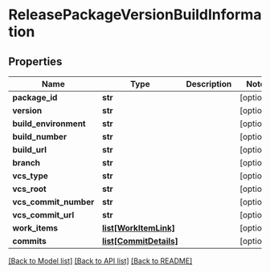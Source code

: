 # ReleasePackageVersionBuildInformation

## Properties
Name | Type | Description | Notes
------------ | ------------- | ------------- | -------------
**package_id** | **str** |  | [optional] 
**version** | **str** |  | [optional] 
**build_environment** | **str** |  | [optional] 
**build_number** | **str** |  | [optional] 
**build_url** | **str** |  | [optional] 
**branch** | **str** |  | [optional] 
**vcs_type** | **str** |  | [optional] 
**vcs_root** | **str** |  | [optional] 
**vcs_commit_number** | **str** |  | [optional] 
**vcs_commit_url** | **str** |  | [optional] 
**work_items** | [**list[WorkItemLink]**](WorkItemLink.md) |  | [optional] 
**commits** | [**list[CommitDetails]**](CommitDetails.md) |  | [optional] 

[[Back to Model list]](../README.md#documentation-for-models) [[Back to API list]](../README.md#documentation-for-api-endpoints) [[Back to README]](../README.md)


